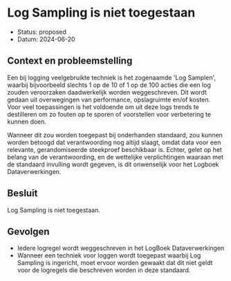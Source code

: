 # Log Sampling is niet toegestaan

- Status: proposed
- Datum: 2024-06-20


## Context en probleemstelling

Een bij logging veelgebruikte techniek is het zogenaamde 'Log Samplen', waarbij bijvoorbeeld slechts 1 op de 10 of 1 op de 100 acties die een log zouden veroorzaken daadwerkelijk worden weggeschreven. Dit wordt gedaan uit overwegingen van performance, opslagruimte en/of kosten. Voor veel toepassingen is het voldoende om uit deze logs trends te destilleren om zo fouten op te sporen of voorstellen voor verbetering te kunnen doen.

Wanneer dit zou worden toegepast bij onderhanden standaard, zou kunnen worden betoogd dat verantwoording nog altijd slaagt, omdat data voor een relevante, gerandomiseerde steekproef beschikbaar is. Echter, gelet op het belang van de verantwoording, en de wettelijke verplichtingen waaraan met de standaard invulling wordt gegeven, is dit onwenselijk voor het Logboek Dataverwerkingen.


## Besluit

Log Sampling is niet toegestaan.


## Gevolgen

- Iedere logregel wordt weggeschreven in het LogBoek Dataverwerkingen
- Wanneer een techniek voor loggen wordt toegepast waarbij Log Sampling is ingericht, moet ervoor worden gewaakt dat dit niet geldt voor de logregels die beschreven worden in deze standaard.
